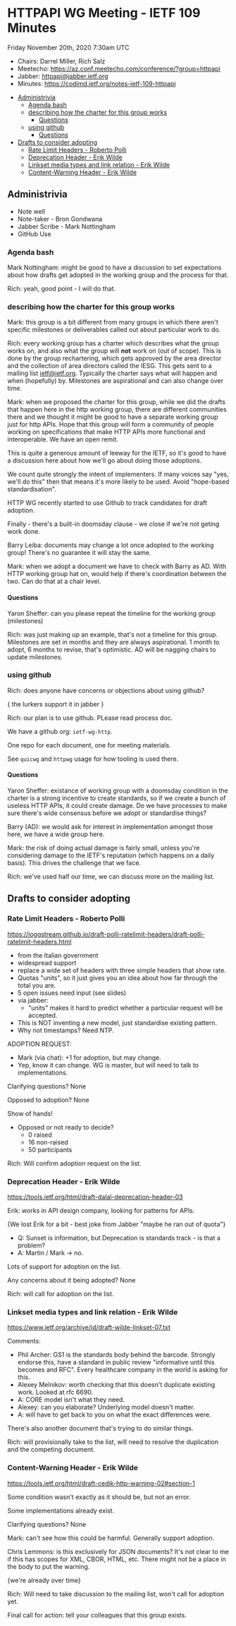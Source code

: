 
# HTTPAPI WG Meeting - IETF 109 Minutes

Friday November 20th, 2020 7:30am UTC

* Chairs: Darrel Miller, Rich Salz
* Meetecho: https://az.conf.meetecho.com/conference/?group=httpapi
* Jabber: httpapi@jabber.ietf.org
* Minutes: https://codimd.ietf.org/notes-ietf-109-httpapi

<!-- START doctoc generated TOC please keep comment here to allow auto update -->
<!-- DON'T EDIT THIS SECTION, INSTEAD RE-RUN doctoc TO UPDATE -->


- [Administrivia](#administrivia)
  - [Agenda bash](#agenda-bash)
  - [describing how the charter for this group works](#describing-how-the-charter-for-this-group-works)
    - [Questions](#questions)
  - [using github](#using-github)
    - [Questions](#questions-1)
- [Drafts to consider adopting](#drafts-to-consider-adopting)
  - [Rate Limit Headers - Roberto Polli](#rate-limit-headers---roberto-polli)
  - [Deprecation Header - Erik Wilde](#deprecation-header---erik-wilde)
  - [Linkset media types and link relation - Erik Wilde](#linkset-media-types-and-link-relation---erik-wilde)
  - [Content-Warning Header - Erik Wilde](#content-warning-header---erik-wilde)

<!-- END doctoc generated TOC please keep comment here to allow auto update -->


## Administrivia

- Note well
- Note-taker - Bron Gondwana
- Jabber Scribe - Mark Nottingham
- GitHub Use

### Agenda bash

Mark Nottingham: might be good to have a discussion to set expectations about how drafts get adopted in the working group and the process for that.

Rich: yeah, good point - I will do that.

### describing how the charter for this group works

Mark: this group is a bit different from many groups in which there aren't specific milestones or deliverables called out about particular work to do.

Rich: every working group has a charter which describes what the group works on, and also what the group will **not** work on (out of scope).  This is done by the group rechartering, which gets approved by the area director and the collection of area directors called the IESG.  This gets sent to a mailing list ietf@ietf.org.  Typically the charter says what will happen and when (hopefully) by.  Milestones are aspirational and can also change over time.

Mark: when we proposed the charter for this group, while we did the drafts that happen here in the http working group, there are different communities there and we thought it might be good to have a separate working group just for http APIs.  Hope that this group will form a community of people working on specifications that make HTTP APIs more functional and interoperable.  We have an open remit.

This is quite a generous amount of leeway for the IETF, so it's good to have a discussion here about how we'll go about doing those adoptions.

We count quite strongly the intent of implementers.  If many voices say "yes, we'll do this" then that means it's more likely to be used.  Avoid "hope-based standardisation".

HTTP WG recently started to use Github to track candidates for draft adoption.

Finally - there's a built-in doomsday clause - we close if we're not geting work done.

Barry Leiba: documents may change a lot once adopted to the working group!  There's no guarantee it will stay the same.

Mark: when we adopt a document we have to check with Barry as AD.  With HTTP working group hat on, would help if there's coordination between the two.  Can do that at a chair level.

#### Questions

Yaron Sheffer: can you please repeat the timeline for the working group (milestones)

Rich: was just making up an example, that's not a timeline for this group.  Milestones are set in months and they are always aspirational.  1 month to adopt, 6 months to revise, that's optimistic.  AD will be nagging chairs to update milestones.

### using github

Rich: does anyone have concerns or objections about using github?

{ the lurkers support it in jabber }

Rich: our plan is to use github.  PLease read process doc.

We have a github org: `ietf-wg-http`.

One repo for each document, one for meeting materials.

See `quicwg` and `httpwg` usage for how tooling is used there.

#### Questions

Yaron Sheffer: existance of working group with a doomsday condition in the charter is a strong incentive to create standards, so if we create a bunch of useless HTTP APIs, it could create damage.  Do we have processes to make sure there's wide consensus before we adopt or standardise things?

Barry (AD): we would ask for interest in implementation amongst those here, we have a wide group here.

Mark: the risk of doing actual damage is fairly small, unless you're considering damage to the IETF's reputation (which happens on a daily basis).  This drives the challenge that we face.

Rich: we've used half our time, we can discuss more on the mailing list.

## Drafts to consider adopting

### Rate Limit Headers - Roberto Polli

https://ioggstream.github.io/draft-polli-ratelimit-headers/draft-polli-ratelimit-headers.html

* from the Italian government
* widespread support
* replace a wide set of headers with three simple headers that show rate.
* Quotas "units", so it just gives you an idea about how far through the total you are.
* 5 open issues need input (see slides)
* via jabber:
    * "units" makes it hard to predict whether a particular request will be accepted.
* This is NOT inventing a new model, just standardise existing pattern.
* Why not timestamps?  Need NTP.

ADOPTION REQUEST:
* Mark (via chat): +1 for adoption, but may change.
* Yep, know it can change.  WG is master, but will need to talk to implementations.

Clarifying questions? None

Opposed to adoption?  None

Show of hands!
* Opposed or not ready to decide?
    * 0 raised
    * 16 non-raised
    * 50 participants

Rich: Will confirm adoption request on the list.

### Deprecation Header - Erik Wilde

https://tools.ietf.org/html/draft-dalal-deprecation-header-03

Erik: works in API design company, looking for patterns for APIs.

{We lost Erik for a bit - best joke from Jabber "maybe he ran out of quota"}

* Q: Sunset is information, but Deprecation is standards track - is that a problem?
* A: Martin / Mark -> no.

Lots of support for adoption on the list.

Any concerns about it being adopted?  None

Rich: will call for adoption on the list.


### Linkset media types and link relation - Erik Wilde

https://www.ietf.org/archive/id/draft-wilde-linkset-07.txt

Comments:
* Phil Archer: GS1 is the standards body behind the barcode.  Strongly endorse this, have a standard in public review "informative until this becomes and RFC".  Every healthcare company in the world is asking for this.
* Alexey Melnikov: worth checking that this doesn't duplicate existing work.  Looked at rfc 6690.
* A: CORE model isn't what they need.
* Alexey: can you elaborate?  Underlying model doesn't matter.
* A: will have to get back to you on what the exact differences were.

There's also another document that's trying to do similar things.

Rich: will provisionally take to the list, will need to resolve the duplication and the competing document.
 
### Content-Warning Header - Erik Wilde

https://tools.ietf.org/html/draft-cedik-http-warning-02#section-1

Some condition wasn't exactly as it should be, but not an error.

Some implementations already exist.

Clarifying questions?  None

Mark: can't see how this could be harmful.  Generally support adoption.

Chris Lemmons: is this exclusively for JSON documents?  It's not clear to me if this has scopes for XML, CBOR, HTML, etc.  There might not be a place in the body to put the warning.

{we're already over time}

Rich: Will need to take discussion to the mailing list, won't call for adoption yet.

Final call for action: tell your colleagues that this group exists.


